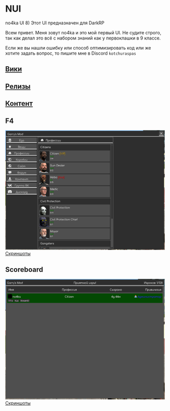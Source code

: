 # NUI 
no4ka UI 8)
Этот UI предназначен для DarkRP

Всем привет. Меня зовут no4ka и это мой первый UI. Не судите строго, так как делал это всё с набором знаний как у первоклашки в 9 классе.

Если же вы нашли ошибку или способ оптимизировать код или же хотите задать вопрос, то пишите мне в Discord `kotchuraspas`

## [Вики](https://github.com/KOTCHURASPAS/nui/wiki)

## [Релизы](https://github.com/KOTCHURASPAS/nui/releases)

## [Контент](https://steamcommunity.com/sharedfiles/filedetails/?id=2677605873)


## F4
![Общий_вид](screenshots/f4/main.png)
[Скриншоты](screenshots/f4)

## Scoreboard
![Общий_вид](screenshots/scoreboard/main.png)
[Скриншоты](screenshots/scoreboard)
